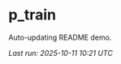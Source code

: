 # p_train

Auto-updating README demo.

<!--START_SECTION:status-->
_Last run: 2025-10-11 10:21 UTC_
<!--END_SECTION:status-->













































































































































































































































































































































































































































































































































































































































































































































































































































































































































































































































































































































